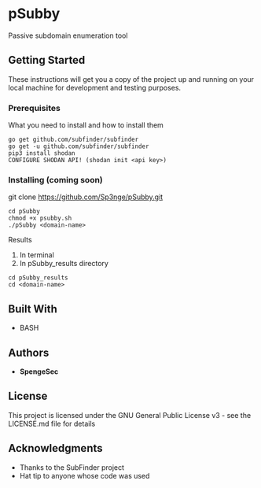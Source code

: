 # pSubby

Passive subdomain enumeration tool

## Getting Started

These instructions will get you a copy of the project up and running on your local machine for development and testing purposes.

### Prerequisites

What you need to install and how to install them

```
go get github.com/subfinder/subfinder
go get -u github.com/subfinder/subfinder
pip3 install shodan
CONFIGURE SHODAN API! (shodan init <api key>)
```

### Installing (coming soon)
git clone https://github.com/Sp3nge/pSubby.git
```
cd pSubby
chmod +x psubby.sh
./pSubby <domain-name>
```

Results

1) In terminal
2) In pSubby_results directory
```
cd pSubby_results
cd <domain-name>
```

## Built With

* BASH

## Authors

* **SpengeSec**

## License

This project is licensed under the GNU General Public License v3 - see the LICENSE.md file for details

## Acknowledgments

* Thanks to the SubFinder project
* Hat tip to anyone whose code was used
